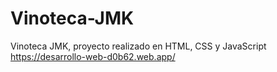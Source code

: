 # Vinoteca-JMK
Vinoteca JMK, proyecto realizado en HTML, CSS y JavaScript
https://desarrollo-web-d0b62.web.app/
